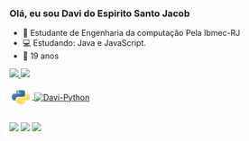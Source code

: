 ### Olá, eu sou Davi do Espirito Santo Jacob


- 📖 Estudante de Engenharia da computação Pela Ibmec-RJ
- 💻 Estudando: Java e JavaScript.
- 🧑 19 anos


<div align="left">
  <a href="https://github.com/DaviJCB">
  <img height="140em" src="https://github-readme-stats.vercel.app/api?username=DaviJCB&show_icons=true&theme=dark&include_all_commits=true&count_private=true"/>
  <img height="140em" src="https://github-readme-stats.vercel.app/api/top-langs/?username=DaviJCB&layout=compact&langs_count=7&theme=dark"/>
</div>


  <div style="display: inline_block"><br>
  <img align="center" alt="Davi-Python" height="30" width="40" src="https://raw.githubusercontent.com/devicons/devicon/master/icons/python/python-original.svg">
  <img align="center" alt="Davi-Python" height="30" width="40" src="https://cdn.jsdelivr.net/gh/devicons/devicon/icons/javascript/javascript-original.svg">
</div>
  
  ##
  
  <div> 
  <a href="https://www.instagram.com/jacobdavi_/" target="_blank"><img src="https://img.shields.io/badge/-Instagram-%23E4405F?style=for-the-badge&logo=instagram&logoColor=white" target="_blank"></a>
  <a href = "mailto:davijacob222@outlook.com"><img src="https://img.shields.io/badge/-Gmail-%23333?style=for-the-badge&logo=gmail&logoColor=white" target="_blank"></a>
  <a href="" target="_blank"><img src="https://img.shields.io/badge/-LinkedIn-%230077B5?style=for-the-badge&logo=linkedin&logoColor=white" target="_blank"></a> 
 </div>

